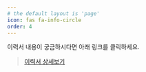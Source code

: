 ```yaml
---
# the default layout is 'page'
icon: fas fa-info-circle
order: 4
---
```


이력서 내용이 궁금하시다면 아래 링크를 클릭하세요.
> [이력서 상세보기](https://kimcno3.notion.site/4733ffc1020344a58114e59db7e53c15?pvs=4)
